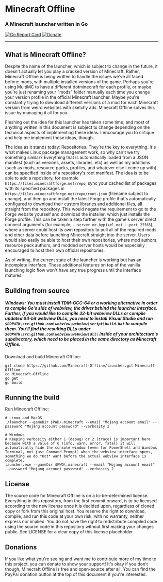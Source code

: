 # Minecraft Offline

### A Minecraft launcher written in Go

[![Go Report Card](https://goreportcard.com/badge/github.com/Minecraft-Offline/launcher)](https://goreportcard.com/report/github.com/Minecraft-Offline/launcher)
[![Donate](https://img.shields.io/badge/Donate-PayPal-green.svg)](https://paypal.me/JoshuaDoes)

---

## What is Minecraft Offline?

Despite the name of the launcher, which is subject to change in the future, it doesn't actually let you play a cracked version of Minecraft. Rather, Minecraft Offline is being written to handle the issues we've all faced before: mods, with multiple installed versions of the game. Perhaps you're using MultiMC to have a different dotminecraft for each profile, or maybe you're just renaming your "mods" folder manually each time you change your version profile in the official Minecraft launcher. Maybe you're constantly trying to download different versions of a mod for each Minecraft version from weird websites with sketchy ads. Minecraft Offline solves this issue by managing it all for you.

Fleshing out the idea for this launcher has taken some time, and most of anything written in this document is subject to change depending on the technical aspects of implementing these ideas. I encourage you to critique and help me implement these ideas, though.

The idea as it stands today: Repositories. They're the key to everything. It's what makes Linux package management work, so why can't we try something similar? Everything that is automatically loaded from a JSON manifest (such as versions, assets, libraries, etc) as well as my additions (such as mods, resource packs, profiles, and whatever else I come up with) can be specified inside of a repository's root manifest. The idea is to be able to add a repository, for example `https://files.minecraftforge.net/repo`, sync your cached list of packages with its specified packages in `https://files.minecraftforge.net/repo/root.json` (filename subject to change), and then go and install the latest Forge profile that's automatically configured to download their custom libraries and additional files, all straight from the repository. This would negate the requirement to go to the Forge website yourself and download the installer, which just installs the Forge profile. This can be taken a step further with the game's server direct connect arguments (for example, `--server mc.hypixel.net --port 25565`), where a server could host its own repository to pull all of the required mods and other data before launching Minecraft straight into the server. Users would also easily be able to host their own repositories, where mod authors, resource pack authors, and modded server hosts would be especially encouraged to host their own official repositories.

As of writing, the current state of the launcher is working but has an incomplete interface. These additional features on top of the vanilla launching logic flow won't have any true progress until the interface matures.

## Building from source

##### Windows: You *must* install TDM-GCC-64 or a working alternative in order to compile Go's side of webview, the driver behind the launcher interface. Further, if you would like to compile 32-bit webview DLLs or compile updated 64-bit webview DLLs, you need to install Visual Studio and run `$GOPATH\src\github.com\webview\webview\script\build.bat` to compile them. You'll find the resulting DLLs under `$GOPATH\src\github.com\webview\webview\dll\` inside of your architecture's subdirectory, which need to be placed in the same directory as Minecraft Offline.

Download and build Minecraft Offline:
```
git clone https://github.com/Minecraft-Offline/launcher.git Minecraft-Offline
cd Minecraft-Offline
go get
go build
```

## Running the build

Run Minecraft Offline:
```
# Linux and MacOS
./launcher --gameDir $PWD/.minecraft --email "Mojang account email" --password "Mojang account password" --verbosity 2

# Windows
# Keeping verbosity either 1 (debug) or 2 (trace) is important here because with a value of 0 (info, warn, error, fatal) it will automatically hide the console window (even for PowerShell and Windows Terminal, not just Command Prompt) when the webview interface opens, something we do *not* want before the actual webview interface is complete.
launcher.exe --gameDir $PWD\.minecraft --email "Mojang account email" --password "Mojang account password" --verbosity 2
```

## License
The source code for Minecraft Offline is on a to-be-determined license. Everything in this repository, from the first commit onward, is to be licensed according to the new license once it is decided upon, regardless of cloned copy or fork from this original host. You reserve the right to download, compile, and run this code at your own risk, with no warranty, neither express nor implied. You do not have the right to redistribute compiled code using the source code in this repository without first making your changes public. See LICENSE for a clear copy of this license placeholder.

## Donations
If you like what you're seeing and want me to contribute more of my time to this project, you can donate to show your support! It's okay if you don't though, Minecraft Offline is free and open-source after all. You can find the PayPal donation button at the top of this document if you're interested.